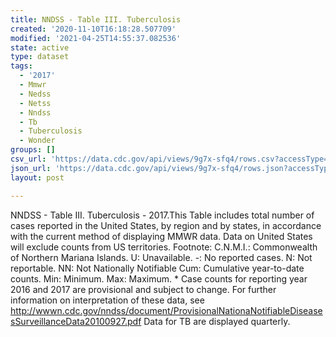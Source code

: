 ```yaml
---
title: NNDSS - Table III. Tuberculosis
created: '2020-11-10T16:18:28.507709'
modified: '2021-04-25T14:55:37.082536'
state: active
type: dataset
tags:
  - '2017'
  - Mmwr
  - Nedss
  - Netss
  - Nndss
  - Tb
  - Tuberculosis
  - Wonder
groups: []
csv_url: 'https://data.cdc.gov/api/views/9g7x-sfq4/rows.csv?accessType=DOWNLOAD'
json_url: 'https://data.cdc.gov/api/views/9g7x-sfq4/rows.json?accessType=DOWNLOAD'
layout: post

---
```

NNDSS - Table III. Tuberculosis - 2017.This Table includes total number of cases reported in the United States, by region and by states, in accordance with the current method of displaying MMWR data.  Data on United States will exclude counts from US territories.  Footnote: C.N.M.I.: Commonwealth of Northern Mariana Islands. U: Unavailable.    -: No reported cases.    N: Not reportable.    NN: Not Nationally Notifiable    Cum: Cumulative year-to-date counts.    Min: Minimum.    Max: Maximum. * Case counts for reporting year 2016 and 2017 are provisional and subject to change. For further information on interpretation of these data, see http://wwwn.cdc.gov/nndss/document/ProvisionalNationaNotifiableDiseasesSurveillanceData20100927.pdf Data for TB are displayed quarterly.
